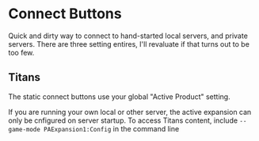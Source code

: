 # Connect Buttons

Quick and dirty way to connect to hand-started local servers, and private servers.  There are three setting entires, I'll revaluate if that turns out to be too few.

## Titans

The static connect buttons use your global "Active Product" setting.

If you are running your own local or other server, the active expansion can only be cnfigured on server startup.  To access Titans content, include `--game-mode PAExpansion1:Config` in the command line
